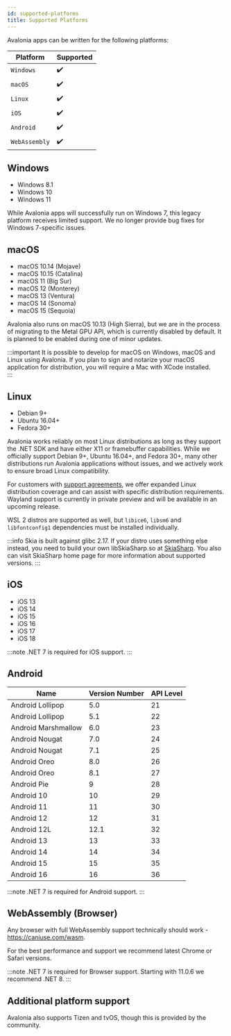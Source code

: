```yaml
---
id: supported-platforms
title: Supported Platforms
---
```


Avalonia apps can be written for the following platforms:

| Platform    | Supported |
|-------------|-----------|
| `Windows`     | ✔️         |
| `macOS `      | ✔️         |
| `Linux`       | ✔️         |
| `iOS`        | ✔️         |
| `Android`     | ✔️         |
| `WebAssembly` | ✔️         |

## Windows

* Windows 8.1
* Windows 10
* Windows 11

While Avalonia apps will successfully run on Windows 7, this legacy platform receives limited support. We no longer provide bug fixes for Windows 7-specific issues.

## macOS

* macOS 10.14 (Mojave)
* macOS 10.15 (Catalina)
* macOS 11 (Big Sur)
* macOS 12 (Monterey)
* macOS 13 (Ventura)
* macOS 14 (Sonoma)
* macOS 15 (Sequoia)

Avalonia also runs on macOS 10.13 (High Sierra), but we are in the process of migrating to the Metal GPU API, which is currently disabled by default. It is planned to be enabled during one of minor updates.

:::important
It is possible to develop for macOS on Windows, macOS and Linux using Avalonia. If you plan to sign and notarize your macOS application for distribution, you will require a Mac with XCode installed.  
:::

## Linux

* Debian 9+
* Ubuntu 16.04+
* Fedora 30+

Avalonia works reliably on most Linux distributions as long as they support the .NET SDK and have either X11 or framebuffer capabilities. While we officially support Debian 9+, Ubuntu 16.04+, and Fedora 30+, many other distributions run Avalonia applications without issues, and we actively work to ensure broad Linux compatibility. 

For customers with [support agreements](https://avaloniaui.net/support), we offer expanded Linux distribution coverage and can assist with specific distribution requirements. Wayland support is currently in private preview and will be available in an upcoming release.

WSL 2 distros are supported as well, but `libice6`, `libsm6` and `libfontconfig1` dependencies must be installed individually.

:::info
Skia is built against glibc 2.17. If your distro uses something else instead, you need to build your own libSkiaSharp.so at [SkiaSharp](https://github.com/mono/SkiaSharp). You also can visit SkiaSharp home page for more information about supported versions.
:::

## iOS 

* iOS 13
* iOS 14
* iOS 15
* iOS 16
* iOS 17
* iOS 18

:::note
.NET 7 is required for iOS support.
:::

## Android 

| Name                | Version Number | API Level |
|---------------------|---------|-----|
| Android Lollipop    | 5.0     | 21  |
| Android Lollipop    | 5.1     | 22  |
| Android Marshmallow | 6.0     | 23  |
| Android Nougat      | 7.0     | 24  |
| Android Nougat      | 7.1     | 25  |
| Android Oreo        | 8.0     | 26  |
| Android Oreo        | 8.1     | 27  |
| Android Pie         | 9       | 28  |
| Android 10          | 10      | 29  |
| Android 11          | 11      | 30  |
| Android 12          | 12      | 31  |
| Android 12L         | 12.1    | 32  |
| Android 13          | 13      | 33  |
| Android 14          | 14      | 34  |
| Android 15          | 15      | 35  |
| Android 16          | 16      | 36  |

:::note
.NET 7 is required for Android support.
:::

## WebAssembly (Browser)
Any browser with full WebAssembly support technically should work - https://caniuse.com/wasm.

For the best performance and support we recommend latest Chrome or Safari versions.

:::note
.NET 7 is required for Browser support. Starting with 11.0.6 we recommend .NET 8.
:::

## Additional platform support
Avalonia also supports Tizen and tvOS, though this is provided by the community.